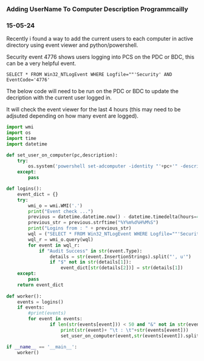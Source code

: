 ### Adding UserName To Computer Description Programmcailly
### 15-05-24

Recently i found a way to add the current users to each computer in active directory using event viewer and python/powershell.

Security event 4776 shows users logging into PCS on the PDC or BDC, this can be a very helpful event.

```text
SELECT * FROM Win32_NTLogEvent WHERE Logfile=""'Security' AND EventCode='4776'
```

The below code will need to be run on the PDC or BDC to update the decription with the current user logged in.

It will check the event viewer for the last 4 hours (this may need to be adjsuted depending on how many event are logged).

```python
import wmi
import os
import time
import datetime

def set_user_on_computer(pc,description):
    try:
        os.system('powershell set-adcomputer -identity "'+pc+'" -description "'+description+'"')
    except:
        pass

def logins():
    event_dict = {}
    try:
        wmi_o = wmi.WMI('.')
        print("Event check ...")
        previous = datetime.datetime.now() - datetime.timedelta(hours=4) #limit to look back 4 hours
        previous_str = previous.strftime("%Y%m%d%H%M%S")
        print("Logins from : " + previous_str)
        wql = ("SELECT * FROM Win32_NTLogEvent WHERE Logfile=""'Security' AND EventCode='4776' AND TimeGenerated > '"+previous_str+".000000-000'")
        wql_r = wmi_o.query(wql)
        for event in wql_r:        
            if "Audit Success" in str(event.Type):
                details = str(event.InsertionStrings).split("', u'")          
                if "$" not in str(details[1]):
                    event_dict[str(details[2])] = str(details[1])            
    except:
        pass
    return event_dict
    
def worker():
    events = logins()
    if events:
        #print(events)
        for event in events:
                if len(str(events[event])) < 50 and "&" not in str(events[event]):
                    print(str(event)+ "\t : \t"+str(events[event]))
                    set_user_on_computer(event,str(events[event]).split("@")[0])   

if __name__ == '__main__':
    worker()
```

```

